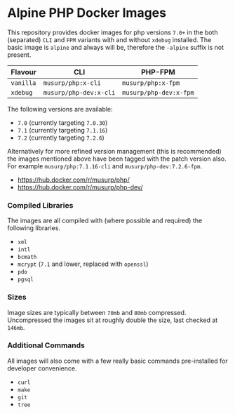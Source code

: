 # Alpine PHP Docker Images

This repository provides docker images for php versions `7.0+` in the both (separated) `CLI` and `FPM` variants with and without `xdebug` installed.
The basic image is `alpine` and always will be, therefore the `-alpine` suffix is not present.

| Flavour | CLI | PHP-FPM |
| --- | --- | --- |
| `vanilla` | `musurp/php:x-cli` | `musurp/php:x-fpm` |
| `xdebug` | `musurp/php-dev:x-cli` | `musurp/php-dev:x-fpm` |

The following versions are available:

* `7.0` (currently targeting `7.0.30`)
* `7.1` (currently targeting `7.1.16`)
* `7.2` (currently targeting `7.2.6`)

Alternatively for more refined version management (this is recommended) the images mentioned above have been tagged with the patch version also.
For example `musurp/php:7.1.16-cli` and `musurp/php-dev:7.2.6-fpm`.

* https://hub.docker.com/r/musurp/php/
* https://hub.docker.com/r/musurp/php-dev/

### Compiled Libraries

The images are all compiled with (where possible and required) the following libraries.

* `xml`
* `intl`
* `bcmath`
* `mcrypt` (`7.1` and lower, replaced with `openssl`)
* `pdo`
* `pgsql`

### Sizes

Image sizes are typically between `70mb` and `80mb` compressed.
Uncompressed the images sit at roughly double the size, last checked at `146mb`.

### Additional Commands

All images will also come with a few really basic commands pre-installed for developer convenience.

* `curl`
* `make`
* `git`
* `tree`
